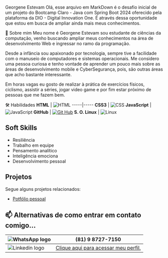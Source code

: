 Georgene Estevam
Olá, esse arquivo em MarkDown é o desafio inicial de um projeto do Bootcamp Claro - Java com Spring Boot 2024 oferecido pela plataforma da DIO - Digital Innovation One. É através dessa oportunidade que estou em busca de ampliar ainda mais meus conhecimentos.


🚀 Sobre mim
Meu nome é Georgene Estevam sou estudante de ciências da computação, venho buscando ampliar meus conhecimentos na área de desenvolvimento Web e ingressar no ramo da programação.

Desde a infância sou apaixonado por tecnologia, sempre tive a facilidade com o manuseio de computadores e sistemas operacionais. Me considero uma pessoa curiosa e tenho vontade de aprender um pouco mais sobre as áreas de desenvolvimento mobile e CyberSegurança, pois, são outras áreas que acho bastante interessante.

Em horas vagas eu gosto de realizar à prática de exercícios físicos, ciclismo, assistir a séries, jogar video game e por fim estar próximo de pessoas que me fazem bem.


🛠 Habilidades
**HTML** | ![HTML](https://img.icons8.com/?size=100&id=20909&format=png&color=000000)
-----|-----
**CSS3** | ![CSS](https://img.icons8.com/?size=100&id=7gdY5qNXaKC0&format=png&color=000000)
**JavaScript** | ![JavaScript](https://img.icons8.com/?size=100&id=PXTY4q2Sq2lG&format=png&color=000000)
**GitHub** | [![Git Hub](https://img.icons8.com/?size=100&id=62856&format=png&color=000000)](https://github.com/Georgene-Estevam)
**S. O. Linux** | ![Linux](https://img.icons8.com/?size=100&id=17842&format=png&color=000000)


## Soft Skills
- Resiliência
- Trabalho em equipe
- Pensamento analítico
- Inteligência emociona
- Desenvolvimento pessoal


## Projetos
Segue alguns projetos relacionados:
- [Potfólio pessoal](https://georgene-estevam.github.io/Portfolio/)


## 📫 Alternativas de como entrar em contato comigo...

![WhatsApp logo](https://img.icons8.com/?size=100&id=16713&format=png&color=000000) | (81) 9 8727-7150
------ | :------:
![Linkedin logo](https://img.icons8.com/?size=100&id=60ZV_wYC0BM2&format=png&color=000000) | [Clique aqui para acessar meu perfil.](https://www.linkedin.com/in/georgene-estevam-0719a1134/)
